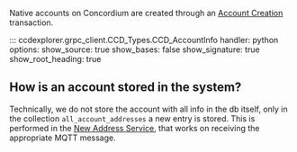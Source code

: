 Native accounts on Concordium are created through an [Account Creation](../entities/transaction.md#account-creation) transaction. 

::: ccdexplorer.grpc_client.CCD_Types.CCD_AccountInfo
    handler: python
    options:
      show_source: true
      show_bases: false
      show_signature: true 
      show_root_heading: true


## How is an account stored in the system?
Technically, we do not store the account with all info in the db itself, only in the collection `all_account_addresses` a new entry is stored. This is performed in the [New Address Service](../projects/every_block/new_address.md), that works on receiving the appropriate MQTT message. 
